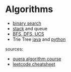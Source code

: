 # Algorithms

- [binary search](https://github.com/shayansm2/leetcodeSolutions/blob/main/src/lib/binarySearch.py)
- [stack](https://github.com/shayansm2/leetcodeSolutions/blob/main/src/lib/stack.py) and queue
- [BFS, DFS, UCS](https://github.com/shayansm2/leetcodeSolutions/blob/main/src/lib/graphSearch.py)
- Trie Tree [java](https://github.com/shayansm2/leetcodeSolutions/blob/main/src/lib/TrieTree.java) and [python](https://github.com/shayansm2/leetcodeSolutions/blob/main/src/lib/simpleTrieTree.py)

sources: 
- [quera algorithm course](https://quera.org/college/landpage/3016/Data-Structures-and-Algorithmic-Thinking)
- [leetcode cheatsheet](https://leetcode.com/explore/interview/card/cheatsheets/720/resources/)
